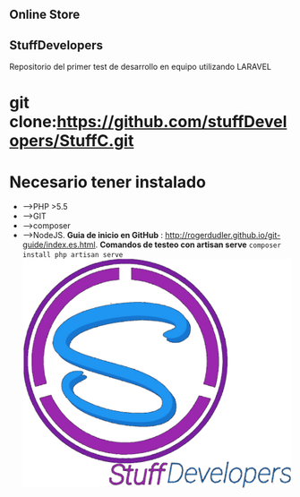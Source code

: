 ## Online Store
## StuffDevelopers
Repositorio del primer test de desarrollo en equipo utilizando LARAVEL
# git clone:https://github.com/stuffDevelopers/StuffC.git #
# Necesario tener instalado #
* -->PHP >5.5
* -->GIT  
* -->composer
* -->NodeJS.
**Guia de inicio en GitHub** : http://rogerdudler.github.io/git-guide/index.es.html. 
**Comandos de testeo con artisan serve**
`composer install
php artisan serve`
![Figura 13.4][6]

 [6]: public/images/stuff.png
